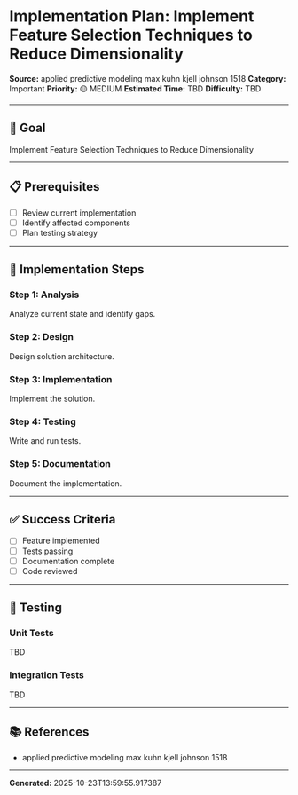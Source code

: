 # Implementation Plan: Implement Feature Selection Techniques to Reduce Dimensionality

**Source:** applied predictive modeling max kuhn kjell johnson 1518
**Category:** Important
**Priority:** 🟡 MEDIUM
**Estimated Time:** TBD
**Difficulty:** TBD

---

## 🎯 Goal

Implement Feature Selection Techniques to Reduce Dimensionality

---

## 📋 Prerequisites

- [ ] Review current implementation
- [ ] Identify affected components
- [ ] Plan testing strategy

---

## 🔧 Implementation Steps

### Step 1: Analysis

Analyze current state and identify gaps.

### Step 2: Design

Design solution architecture.

### Step 3: Implementation

Implement the solution.

### Step 4: Testing

Write and run tests.

### Step 5: Documentation

Document the implementation.

---

## ✅ Success Criteria

- [ ] Feature implemented
- [ ] Tests passing
- [ ] Documentation complete
- [ ] Code reviewed

---

## 🧪 Testing

### Unit Tests

TBD

### Integration Tests

TBD

---

## 📚 References

- applied predictive modeling max kuhn kjell johnson 1518

---

**Generated:** 2025-10-23T13:59:55.917387
